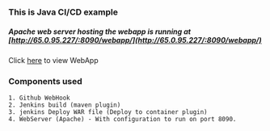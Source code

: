 ### This is Java CI/CD example

##### Apache web server hosting the webapp is running at [http://65.0.95.227/:8090/webapp/](http://65.0.95.227/:8090/webapp/)

Click [here](http://65.0.95.227:8090/webapp/) to view WebApp

### Components used

```
1. Github WebHook
2. Jenkins build (maven plugin)
3. jenkins Deploy WAR file (Deploy to container plugin)
4. WebServer (Apache) - With configuration to run on port 8090.
```
